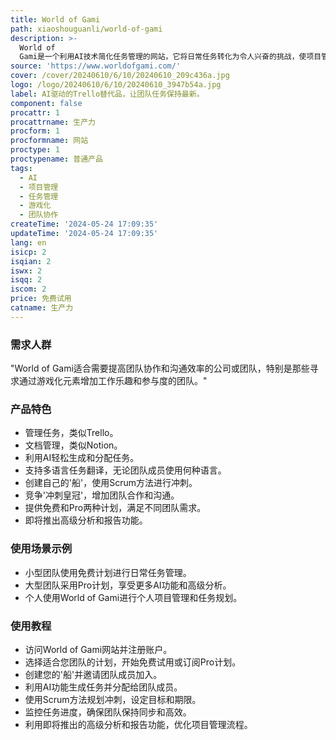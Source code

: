 ```yaml
---
title: World of Gami
path: xiaoshouguanli/world-of-gami
description: >-
  World of
  Gami是一个利用AI技术简化任务管理的网站，它将日常任务转化为令人兴奋的挑战，使项目管理不仅是必需的，而且是团队工作流程中令人愉悦和有益的一部分。通过将传统任务列表或看板转变为生动和竞争性的游戏，每个用户可以创建自己的'船'，使用Scrum方法进行冲刺，并竞争'冲刺皇冠'，这不仅使项目管理更加有趣，而且培养了团队精神和成就感。
source: 'https://www.worldofgami.com/'
cover: /cover/20240610/6/10/20240610_209c436a.jpg
logo: /logo/20240610/6/10/20240610_3947b54a.jpg
label: AI驱动的Trello替代品，让团队任务保持最新。
component: false
procattr: 1
procattrname: 生产力
procform: 1
procformname: 网站
proctype: 1
proctypename: 普通产品
tags:
  - AI
  - 项目管理
  - 任务管理
  - 游戏化
  - 团队协作
createTime: '2024-05-24 17:09:35'
updateTime: '2024-05-24 17:09:35'
lang: en
isicp: 2
isqian: 2
iswx: 2
isqq: 2
iscom: 2
price: 免费试用
catname: 生产力
---
```




### 需求人群
"World of Gami适合需要提高团队协作和沟通效率的公司或团队，特别是那些寻求通过游戏化元素增加工作乐趣和参与度的团队。"

### 产品特色
* 管理任务，类似Trello。
* 文档管理，类似Notion。
* 利用AI轻松生成和分配任务。
* 支持多语言任务翻译，无论团队成员使用何种语言。
* 创建自己的'船'，使用Scrum方法进行冲刺。
* 竞争'冲刺皇冠'，增加团队合作和沟通。
* 提供免费和Pro两种计划，满足不同团队需求。
* 即将推出高级分析和报告功能。

### 使用场景示例
* 小型团队使用免费计划进行日常任务管理。
* 大型团队采用Pro计划，享受更多AI功能和高级分析。
* 个人使用World of Gami进行个人项目管理和任务规划。

### 使用教程
* 访问World of Gami网站并注册账户。
* 选择适合您团队的计划，开始免费试用或订阅Pro计划。
* 创建您的'船'并邀请团队成员加入。
* 利用AI功能生成任务并分配给团队成员。
* 使用Scrum方法规划冲刺，设定目标和期限。
* 监控任务进度，确保团队保持同步和高效。
* 利用即将推出的高级分析和报告功能，优化项目管理流程。

  
